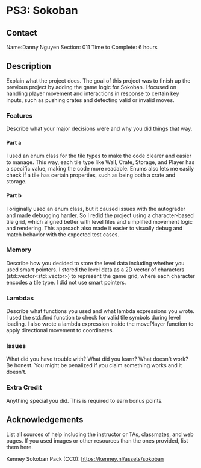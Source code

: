 # PS3: Sokoban

## Contact
Name:Danny Nguyen
Section: 011
Time to Complete: 
6 hours
## Description
Explain what the project does.
The goal of this project was to finish up the previous project by adding the game logic for Sokoban. I focused on handling player movement and interactions in response to certain key inputs, such as pushing crates and detecting valid or invalid moves. 
### Features
Describe what your major decisions were and why you did things that way.

#### Part a
I used an enum class for the tile types to make the code clearer and easier to manage. This way, each tile type like Wall, Crate, Storage, and Player has a specific value, making the code more readable. Enums also lets me easily check if a tile has certain properties, such as being both a crate and storage.
#### Part b
I originally used an enum class, but it caused issues with the autograder and made debugging harder. So I redid the project using a character-based tile grid, which aligned better with level files and simplified movement logic and rendering. This approach also made it easier to visually debug and match behavior with the expected test cases.

### Memory
Describe how you decided to store the level data including whether you used smart pointers.
I stored the level data as a 2D vector of characters (std::vector<std::vector<char>>) to represent the game grid, where each character encodes a tile type.
I did not use smart pointers.
### Lambdas
Describe what <algorithm> functions you used and what lambda expressions you wrote.
I used the std::find function to check for valid tile symbols during level loading. I also wrote a lambda expression inside the movePlayer function to apply directional movement to coordinates.
### Issues
What did you have trouble with?  What did you learn?  What doesn't work?  Be honest.  You might be penalized if you claim something works and it doesn't.

### Extra Credit
Anything special you did.  This is required to earn bonus points.

## Acknowledgements
List all sources of help including the instructor or TAs, classmates, and web pages.
If you used images or other resources than the ones provided, list them here.

Kenney Sokoban Pack (CC0): https://kenney.nl/assets/sokoban

